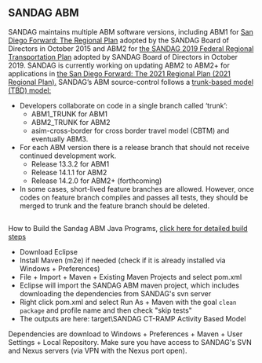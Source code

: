 ## SANDAG ABM

SANDAG maintains multiple ABM software versions, including ABM1 for <a href="https://www.sdforward.com/2019-federal-rtp/2015-regional-plan">San Diego Forward: The Regional Plan</a> adopted by the SANDAG Board of Directors in October 2015 and ABM2 for <a href="https://www.sdforward.com/2019-federal-rtp">the SANDAG 2019 Federal Regional Transportation Plan</a> adopted by SANDAG Board of Directors in October 2019.  SANDAG is currently working on updating ABM2 to ABM2+ for applications in <a href="https://www.sdforward.com/about-san-diego-forward/developing-the-2021-regional-plan">the San Diego Forward:  The 2021 Regional Plan (2021 Regional Plan).</a> SANDAG’s ABM source-control follows a <a href="https://trunkbaseddevelopment.com/">trunk-based model (TBD) model:</a>

- Developers collaborate on code in a single branch called ‘trunk’:
  - ABM1_TRUNK for ABM1
  - ABM2_TRUNK for ABM2
  - asim-cross-border for cross border travel model (CBTM) and eventually ABM3.
- For each ABM version there is a release branch that should not receive continued development work.
  - Release 13.3.2 for ABM1
  - Release 14.1.1 for ABM2
  - Release 14.2.0 for ABM2+ (forthcoming)
- In some cases, short-lived feature branches are allowed. However, once codes on feature branch compiles and passes all tests, they should be merged to trunk and the feature branch should be deleted.

##

How to Build the Sandag ABM Java Programs, <a href="https://github.com/sandag/abm/wiki/Build-SANDAG-Jar">click here for detailed build steps</a>

  - Download Eclipse
  - Install Maven (m2e) if needed (check if it is already installed via Windows + Preferences)
  - File + Import + Maven + Existing Maven Projects and select pom.xml
  - Eclipse will import the SANDAG ABM maven project, which includes downloading the dependencies from SANDAG's svn server
  - Right click pom.xml and select Run As + Maven with the goal `clean package` and profile name and then check "skip tests"
  - The outputs are here: target\SANDAG CT-RAMP Activity Based Model

Dependencies are download to Windows + Preferences + Maven + User Settings + Local Repository.  Make sure you have access to SANDAG's SVN and Nexus servers (via VPN with the Nexus port open).


